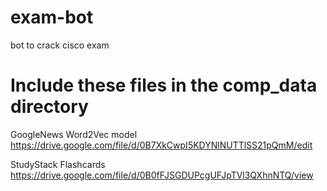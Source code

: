 # exam-bot
bot to crack cisco exam


# Include these files in the comp_data directory

GoogleNews Word2Vec model      https://drive.google.com/file/d/0B7XkCwpI5KDYNlNUTTlSS21pQmM/edit 

StudyStack Flashcards          https://drive.google.com/file/d/0B0fFJSGDUPcgUFJpTVl3QXhnNTQ/view

